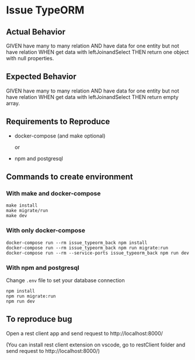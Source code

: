 # Issue TypeORM

## Actual Behavior

GIVEN have many to many relation
AND have data for one entity but not have relation
WHEN get data with leftJoinandSelect
THEN return one object with null properties.

## Expected Behavior

GIVEN have many to many relation
AND have data for one entity but not have relation
WHEN get data with leftJoinandSelect
THEN return empty array.

## Requirements to Reproduce

- docker-compose (and make optional)

  or

- npm and postgresql

## Commands to create environment

### With make and docker-compose

```shell
make install
make migrate/run
make dev
```

### With only docker-compose

```shell
docker-compose run --rm issue_typeorm_back npm install
docker-compose run --rm issue_typeorm_back npm run migrate:run
docker-compose run --rm --service-ports issue_typeorm_back npm run dev
```

### With npm and postgresql

Change `.env` file to set your database connection

```shell
npm install
npm run migrate:run
npm run dev
```

## To reproduce bug

Open a rest client app and send request to http://localhost:8000/

(You can install rest client extension on vscode, go to restClient folder and send request to http://localhost:8000/)
